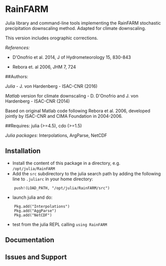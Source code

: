 # RainFARM

Julia library and command-line tools implementing the RainFARM stochastic precipitation downscaling method.
Adapted for climate downscaling.

This version includes orographic corrections.

*References:*

- D'Onofrio et al. 2014, J of Hydrometeorology 15, 830-843

- Rebora et. al 2006, JHM 7, 724 

##Authors: 

*Julia* - J. von Hardenberg - ISAC-CNR (2016)

*Matlab* version for climate downscaling - D. D'Onofrio and J. von Hardenberg - ISAC-CNR (2014)

Based on original Matlab code following Rebora et al. 2006, developed jointly by ISAC-CNR and CIMA Foundation in 2004-2006.

##Requires: 
julia (>=4.5), cdo (>=1.5)

*Julia packages*: Interpolations, ArgParse, NetCDF

## Installation

- Install the content of this package in a directory, e.g. `/opt/julia/RainFARM`
- Add the `src` subdirectory to the julia search path by adding the following line to `.juliarc` in your home directory:

```
    push!(LOAD_PATH, "/opt/julia/RainFARM/src")
```

- launch julia and do:

``` 
    Pkg.add("Interpolations")
    Pkg.add("AggParse")
    Pkg.add("NetCDF") 
```

- test from the julia REPL calling `using RainFARM`

## Documentation

## Issues and Support



